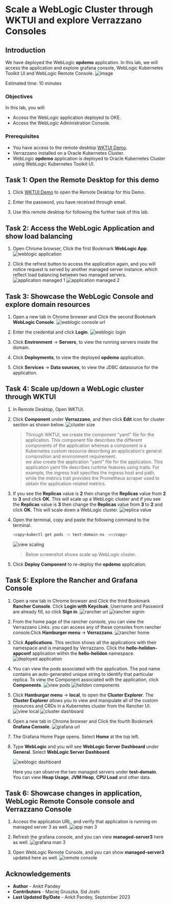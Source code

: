 # Scale a WebLogic Cluster through WKTUI and explore Verrazzano Consoles

## Introduction

We have deployed the WebLogic **opdemo** application. In this lab, we will access the application and explore grafana console, WebLogic Kubernetes Toolkit UI and WebLogic Remote Console.
    ![image](images/image_verrazzano.png)

Estimated time: 10 minutes

### Objectives

In this lab, you will:

* Access the WebLogic application deployed to OKE.
* Access the WebLogic Administration Console.

### Prerequisites

* You have access to the remote desktop [WKTUI Demo](http://129.213.16.175/livelabs/vnc.html?resize=scale&quality=9&autoconnect=true&reconnect=true).
* Verrazzano installed on a Oracle Kubernetes Cluster.
* WebLogic **opdemo** application is deployed to Oracle Kubernetes Cluster using WebLogic Kubernetes Toolkit UI.


## Task 1: Open the Remote Desktop for this demo

1. Click [WKTUI Demo](http://129.213.16.175/livelabs/vnc.html?resize=scale&quality=9&autoconnect=true&reconnect=true) to open the Remote Desktop for this Demo.

2. Enter the password, you have received through email.

3. Use this remote desktop for following the further task of this lab.


## Task 2: Access the WebLogic Application and show load balancing

1. Open Chrome browser, Click the first Bookmark **WebLogic App**.
    ![weblogic application](images/weblogic-application.png)

2. Click the refrest button to access the application again, and you will notice request is served by another managed server instance. which reflect load balancing between two managed servers.
    ![application managed 1](images/application-man-1.png)
    ![application managed 2](images/application-man-2.png)

## Task 3: Showcase the WebLogic Console and explore domain resources

1. Open a new tab in Chrome browser and Click the second Bookmark **WebLogic Console**.
    ![weblogic console url](images/weblogic-console-url.png)

2. Enter the credential and click **Login**.
    ![weblogic login](images/weblogic-login.png)

3. Click **Environment** -> **Servers**, to view the running servers inside the domain.
4. Click **Deployments**, to view the deployed **opdemo** application.
5. Click **Services** -> **Data sources**, to view the JDBC datasource for the application.


## Task 4: Scale up/down a WebLogic cluster through WKTUI

1. In Remote Desktop, Open WKTUI. 

2. Click **Component** under **Verrazzano**, and then click **Edit** icon for cluster section as shown below.
    ![cluster size](images/cluster-size.png)
    > Through WKTUI, we create the component "yaml" file for the application. This component file describes the different components of the application whereas a component is a Kubernetes custom resource describing an application's general composition and environment requirement.</br>
     we also create the application "yaml" file for the application. This application yaml file describes runtime features using traits. For example, the ingress trait specifies the ingress host and path, while the metrics trait provides the Prometheus scraper used to obtain the application-related metrics.

3. If you see the **Replicas** value is **2** then change the **Replicas** value from **2** to **3** and click **OK**. This will scale up a WebLogic cluster and if you see the **Replicas** value is **3** then change the **Replicas** value from **3** to **2** and click **OK**.  This will scale down a WebLogic cluster.
    ![replica value](images/replicas-value.png)

4. Open the terminal, copy and paste the following command to the terminal. 
    ```bash
    <copy>kubectl get pods -n test-domain-ns -w</copy>
    ```
    ![view scaling](images/view-scaling.png)
    >  Below screenshot shows scale up WebLogic cluster.

5. Click **Deploy Component** to re-deploy the **opdemo** application.

## Task 5: Explore the Rancher and Grafana Console

1. Open a new tab in Chrome browser and Click the third Bookmark **Rancher Console**. Click **Login with Keycloak**. Username and Password are already fill, so click **Sign in**.
    ![rancher url](images/rancher-url.png)
    ![rancher signin](images/rancher-signin.png)

3. From the home page of the rancher console, you can view the Verrazzano Links. you can access any of these consoles from rancher console.Click **Hamburger menu** -> **Verrazzano**.
    ![rancher home](images/rancher-home.png)


4. Click **Applications**. This section shows all the applications with their namespace and is managed by Verrazzano. Click the **hello-helidon-appconf** application within the **hello-helidon** namespace.
    ![deployed application](images/deployed-application.png)


5. You can view the pods associated with the application. The pod name contains an auto-generated unique string to identify that particular replica. To view the Component associated with the application, click **Components**.
    ![view pods](images/view-pods.png)
    ![helidon components](images/weblogic-components.png)


6. Click **Hamburgar menu** -> **local**, to open the **Cluster Explorer**. The **Cluster Explorer** allows you to view and manipulate all of the custom resources and CRDs in a Kubernetes cluster from the Rancher UI.
    ![view local](images/view-local.png)
    ![cluster dashboard](images/cluster-dashboard.png)


7. Open a new tab in Chrome browser and Click the fourth Bookmark **Grafana Console**.
    ![grafana url](images/grafana-url.png)


8. The Grafana Home Page opens. Select **Home**  at the top left.

9. Type **WebLogic** and you will see **WebLogic Server Dashboard** under **General**. Select **WebLogic Server Dashboard**.

    ![weblogic dashboard](images/weblogic-dashboard.png)

    Here you can observe the two managed servers under **test-domain**. You can view **Heap Usage**, **JVM Heap**, **CPU Load** and other data.



## Task 6: Showcase changes in application, WebLogic Remote Console console and Verrazzano Console

1. Access the application URL, and verify that application is running on managed server 3 as well. 
    ![app man 3](images/app-man-3.png)


2. Refresh the grafana console, and you can view **managed-server3** here as well.
    ![grafana man 3](images/grafana-man-3.png)

3. Open WebLogic Remote Console, and you can show **managed-server3** updated here as well.
    ![remote console](images/remote-console.png)

## Acknowledgements

* **Author** -  Ankit Pandey
* **Contributors** - Maciej Gruszka, Sid Joshi
* **Last Updated By/Date** - Ankit Pandey, September 2023
